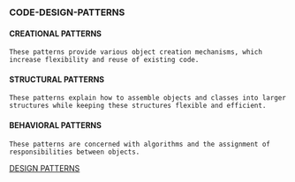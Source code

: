 ### CODE-DESIGN-PATTERNS
#### CREATIONAL PATTERNS
```
These patterns provide various object creation mechanisms, which increase flexibility and reuse of existing code.
```
#### STRUCTURAL PATTERNS
```
These patterns explain how to assemble objects and classes into larger structures while keeping these structures flexible and efficient.
```
#### BEHAVIORAL PATTERNS
```
These patterns are concerned with algorithms and the assignment of responsibilities between objects.
```

[DESIGN PATTERNS](https://refactoring.guru/design-patterns/php)
